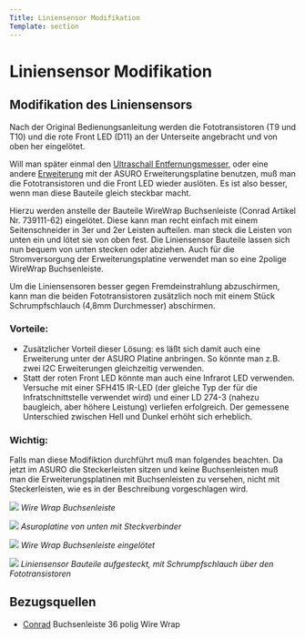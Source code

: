 ```yaml
---
Title: Liniensensor Modifikation
Template: section
---
```


# Liniensensor Modifikation

## Modifikation des Liniensensors

Nach der Original Bedienungsanleitung werden die Fototransistoren (T9 und T10) und die rote Front LED (D11) an der Unterseite angebracht und von oben her eingelötet. 

Will man später einmal den [Ultraschall Entfernungsmesser](extensions/ultraschhallenfernungsmesser), oder eine andere [Erweiterung](extensions/index) mit der ASURO Erweiterungsplatine benutzen, muß man die Fototransistoren und die Front LED wieder auslöten. Es ist also besser, wenn man diese Bauteile gleich steckbar macht. 

Hierzu werden anstelle der Bauteile WireWrap Buchsenleiste (Conrad Artikel Nr. 739111-62) eingelötet. Diese kann man recht einfach mit einem Seitenschneider in 3er und 2er Leisten aufteilen. man steck die Leisten von unten ein und lötet sie von oben fest. Die Liniensensor Bauteile lassen sich nun bequem von unten stecken oder abziehen. Auch für die Stromversorgung der Erweiterungsplatine verwendet man so eine 2polige WireWrap Buchsenleiste. 

Um die Liniensensoren besser gegen Fremdeinstrahlung abzuschirmen, kann man die beiden Fototransistoren zusätzlich noch mit einem Stück Schrumpfschlauch (4,8mm Durchmesser) abschirmen. 



### Vorteile:

*   Zusätzlicher Vorteil dieser Lösung: es läßt sich damit auch eine Erweiterung unter der ASURO Platine anbringen. So könnte man z.B. zwei I2C Erweiterungen gleichzeitig verwenden. 
*   Statt der roten Front LED könnte man auch eine Infrarot LED verwenden. Versuche mit einer SFH415 IR-LED (der gleiche Typ der für die Infratschnittstelle verwendet wird) und einer LD 274-3 (nahezu baugleich, aber höhere Leistung) verliefen erfolgreich. Der gemessene Unterschied zwischen Hell und Dunkel erhöht sich erheblich. 



### Wichtig:

Falls man diese Modifiktion durchführt muß man folgendes beachten. Da jetzt im ASURO die Steckerleisten sitzen und keine Buchsenleisten muß man die Erweiterungsplatinen mit Buchsenleisten zu versehen, nicht mit Steckerleisten, wie es in der Beschreibung vorgeschlagen wird. 



![](%assets_url%/mod_line.jpg) 
*Wire Wrap Buchsenleiste*



![](%assets_url%/mod_line3.jpg)
*Asuroplatine von unten mit Steckverbinder*



![](%assets_url%/mod_line1.jpg)
*Wire Wrap Buchsenleiste eingelötet*



![](%assets_url%/mod_line2.jpg)
*Liniensensor Bauteile aufgesteckt, mit Schrumpfschlauch über den Fototransistoren*



## Bezugsquellen

*   [Conrad][7] Buchsenleiste 36 polig Wire Wrap

 [1]: http://www.asurowiki.de/pmwiki/pmwiki.php/Main/UltraschallEntfernungsmesser
 [2]: http://www.asurowiki.de/pmwiki/pmwiki.php/Main/Erweiterungen
 [3]: http://www.asurowiki.de/pmwiki/uploads/Main/mod_line.jpg
 [4]: http://www.asurowiki.de/pmwiki/uploads/Main/mod_line3.jpg
 [5]: http://www.asurowiki.de/pmwiki/uploads/Main/mod_line1.jpg
 [6]: http://www.asurowiki.de/pmwiki/uploads/Main/mod_line2.jpg
 [7]: http://www.conrad.de/script/buchsenleiste_36_polig-37.sap
